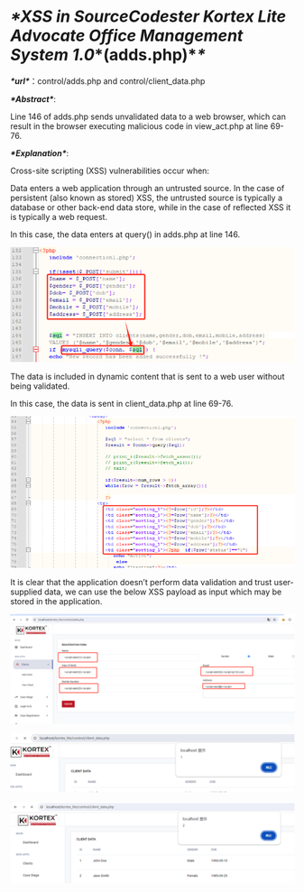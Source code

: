 #  ***\*XSS in SourceCodester Kortex Lite Advocate Office Management System 1.0***\*(adds.php)\****\**** 

***\*url\****：control/adds.php and control/client_data.php 

 

***\*Abstract\****:

 

Line 146 of adds.php sends unvalidated data to a web browser, which can result in the browser executing malicious code in view_act.php at line 69-76.

 

***\*Explanation\****:

 

Cross-site scripting (XSS) vulnerabilities occur when:

 

Data enters a web application through an untrusted source. In the case of persistent (also known as stored) XSS, the untrusted source is typically a database or other back-end data store, while in the case of reflected XSS it is typically a web request.

In this case, the data enters at query() in adds.php at line 146.

![1](img/1.png)

 

The data is included in dynamic content that is sent to a web user without being validated.

In this case, the data is sent in client_data.php at line 69-76.

![2](img/2.png) 

It is clear that the application doesn’t perform data validation and trust user-supplied data, we can use the below XSS payload as input which may be stored in the application.

<script>alert(1)</script>

![3](img/3.png)

![4](img/4.png)

![5](img/5.png)